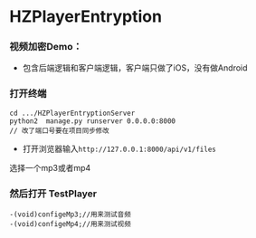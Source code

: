 # HZPlayerEntryption

### 视频加密Demo：
- 包含后端逻辑和客户端逻辑，客户端只做了iOS，没有做Android


### 打开终端

```
cd .../HZPlayerEntryptionServer
python2  manage.py runserver 0.0.0.0:8000
// 改了端口号要在项目同步修改
```

- 打开浏览器输入`http://127.0.0.1:8000/api/v1/files`

选择一个mp3或者mp4



### 然后打开 TestPlayer

```
-(void)configeMp3;//用来测试音频
-(void)configeMp4;//用来测试视频
```

